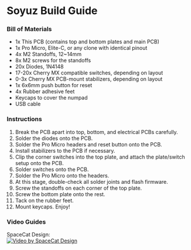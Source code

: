 # Soyuz Build Guide

### Bill of Materials

* 1x This PCB (contains top and bottom plates and main PCB)
* 1x Pro Micro, Elite-C, or any clone with identical pinout
* 4x M2 Standoffs, 12~14mm
* 8x M2 screws for the standoffs
* 20x Diodes, 1N4148 
* 17-20x Cherry MX compatible switches, depending on layout
* 0-3x Cherry MX PCB-mount stabilizers, depending on layout
* 1x 6x6mm push button for reset
* 4x Rubber adhesive feet
* Keycaps to cover the numpad
* USB cable  

### Instructions

1. Break the PCB apart into top, bottom, and electrical PCBs carefully. 
2. Solder the diodes onto the PCB.
3. Solder the Pro Micro headers and reset button onto the PCB.
4. Install stabilizers to the PCB if necessary.
5. Clip the corner switches into the top plate, and attach the plate/switch setup onto the PCB.
6. Solder switches onto the PCB.
7. Solder the Pro Micro onto the headers.
8. At this stage, double-check all solder joints and flash firmware.
9. Screw the standoffs on each corner of the top plate.
10. Screw the bottom plate onto the rest.
11. Tack on the rubber feet.
12. Mount keycaps. Enjoy!  

### Video Guides

SpaceCat Design:  
[![Video by SpaceCat Design](http://img.youtube.com/vi/LFRCjzilOcM/0.jpg)](https://www.youtube.com/watch?v=LFRCjzilOcM)
